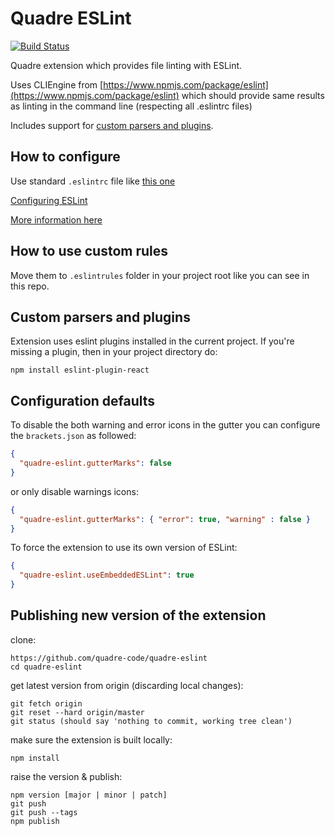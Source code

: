 # Quadre ESLint

[![Build Status](https://github.com/quadre-code/quadre-eslint/actions/workflows/ci.yml/badge.svg)](https://github.com/quadre-code/quadre-eslint/actions)

Quadre extension which provides file linting with ESLint.

Uses CLIEngine from [https://www.npmjs.com/package/eslint](https://www.npmjs.com/package/eslint)
which should provide same results as linting in the command line (respecting all .eslintrc files)

Includes support for [custom parsers and plugins](#custom-parsers-and-plugins).

## How to configure

Use standard `.eslintrc` file like [this one](https://github.com/adobe/brackets/blob/master/.eslintrc.js)

[Configuring ESLint](http://eslint.org/docs/user-guide/configuring)

[More information here](https://github.com/brackets-userland/brackets-eslint/issues/46)

## How to use custom rules

Move them to `.eslintrules` folder in your project root like you can see in this repo.

## Custom parsers and plugins

Extension uses eslint plugins installed in the current project. If you're missing a plugin, then in your project directory do:

```
npm install eslint-plugin-react
```

## Configuration defaults

To disable the both warning and error icons in the gutter you can configure the `brackets.json` as followed:

```JSON
{
  "quadre-eslint.gutterMarks": false
}
```

or only disable warnings icons:

```JSON
{
  "quadre-eslint.gutterMarks": { "error": true, "warning" : false }
}
```

To force the extension to use its own version of ESLint:

```JSON
{
  "quadre-eslint.useEmbeddedESLint": true
}
```

## Publishing new version of the extension

clone:
```
https://github.com/quadre-code/quadre-eslint
cd quadre-eslint
```

get latest version from origin (discarding local changes):
```
git fetch origin
git reset --hard origin/master
git status (should say 'nothing to commit, working tree clean')
```

make sure the extension is built locally:
```
npm install
```

raise the version & publish:
```
npm version [major | minor | patch]
git push
git push --tags
npm publish
```
